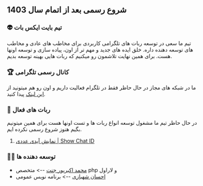 ## شروع رسمی بعد از اتمام سال 1403

### 👽 تیم بایت ایکس بات
تیم ما سعی در توسعه ربات های تلگرامی کاربردی برای مخاطب های عادی و مخاطب های توسعه دهنده داره. خلق ایده های جدید و مهم تر از اون، پیاده سازی و توسعه اونها هست. برای همین نهایت تلاشمون رو میکنیم که ربات هایی بهینه توسعه بدیم.

### 🏆 کانال رسمی تلگرامی
ما در شبکه های مجاز در حال حاظر فقط در تلگرام فعالیت داریم و اون رو هم میتونید از [این لینک](https://t.me/ByteXBots) پیدا کنید.

### 🤖 ربات های فعال
در حال حاظر تیم ما مشغول توسعه انواع ربات ها و تست اونها هست برای همین میتونیم بگیم هنوز شروع رسمی نکرده ایم.
1. [نمایش آیدی عددی | Show Chat ID](https://t.me/ByteBot_ShowChatID_bot)

### 👨‍💻 توسعه دهنده ها
- [محمد اکبرپور جنت](https://github.com/mohammad-Akbarpour) --> متخصص php و لاراول
- [احسان شهبازی](https://github.com/EhsanShahbazii) --> برنامه نویس عمومی
